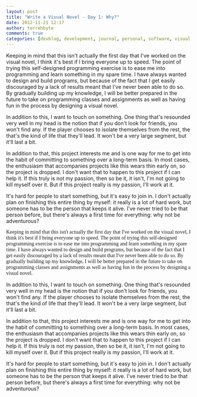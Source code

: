 ```yaml
---
layout: post
title: "Write a Visual Novel - Day 1: Why?"
date: 2012-11-21 12:17
author: terrehbyte
comments: true
categories: [devblog, development, journal, personal, software, visual novel, work, worklog]
---
```

Keeping in mind that this isn't actually the first day that I've worked on the visual novel, I think it's best if I bring everyone up to speed. The point of trying this self-designed programming exercise is to ease me into programming and learn something in my spare time. I have always wanted to design and build programs, but because of the fact that I get easily discouraged by a lack of results meant that I've never been able to do so. By gradually building up my knowledge, I will be better prepared in the future to take on programming classes and assignments as well as having fun in the process by designing a visual novel.

In addition to this, I want to touch on something. One thing that's resounded very well in my head is the notion that if you don't look for friends, you won't find any. If the player chooses to isolate themselves from the rest, the that's the kind of life that they'll lead. It won't be a very large segment, but it'll last a bit.

In addition to that, this project interests me and is one way for me to get into the habit of committing to something over a long-term basis. In most cases, the enthusiasm that accompanies projects like this wears thin early on, so the project is dropped. I don't want that to happen to this project if I can help it. If this truly is not my passion, then so be it, it isn't, I'm not going to kill myself over it. But if this project really is my passion, I'll work at it.

It's hard for people to start something, but it's easy to join in. I don't actually plan on finishing this entire thing by myself: it really is a lot of hard work, but someone has to be the person that keeps it alive. I've never tried to be that person before, but there's always a first time for everything: why not be adventurous?
<p style="margin-bottom:0;font-style:normal;font-weight:normal;"><span style="font-family:Liberation Serif, serif;">Keeping in mind that this isn't actually the first day that I've worked on the visual novel, I think it's best if I bring everyone up to speed. The point of trying this self-designed programming exercise is to ease me into programming and learn something in my spare time. I have always wanted to design and build programs, but because of the fact that I get easily discouraged by a lack of results meant that I've never been able to do so. By gradually building up my knowledge, I will be better prepared in the future to take on programming classes and assignments as well as having fun in the process by designing a visual novel.</span></p>
<p style="margin-bottom:0;font-style:normal;">In addition to this, I want to touch on something. One thing that's resounded very well in my head is the notion that if you don't look for friends, you won't find any. If the player chooses to isolate themselves from the rest, the that's the kind of life that they'll lead. It won't be a very large segment, but it'll last a bit.</p>
<p style="margin-bottom:0;font-style:normal;">In addition to that, this project interests me and is one way for me to get into the habit of committing to something over a long-term basis. In most cases, the enthusiasm that accompanies projects like this wears thin early on, so the project is dropped. I don't want that to happen to this project if I can help it. If this truly is not my passion, then so be it, it isn't, I'm not going to kill myself over it. But if this project really is my passion, I'll work at it.</p>
<p style="margin-bottom:0;font-style:normal;">It's hard for people to start something, but it's easy to join in. I don't actually plan on finishing this entire thing by myself: it really is a lot of hard work, but someone has to be the person that keeps it alive. I've never tried to be that person before, but there's always a first time for everything: why not be adventurous?</p>

